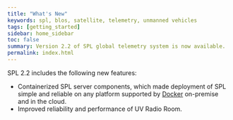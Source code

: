 ```yaml
---
title: "What's New"
keywords: spl, blos, satellite, telemetry, unmanned vehicles
tags: [getting_started]
sidebar: home_sidebar
toc: false
summary: Version 2.2 of SPL global telemetry system is now available.
permalink: index.html
---
```


SPL 2.2 includes the following new features:
- Containerized SPL server components, which made deployment of SPL simple and reliable on any platform supported by [Docker](https://www.docker.com/) on-premise and in the cloud.
- Improved reliability and performance of UV Radio Room.